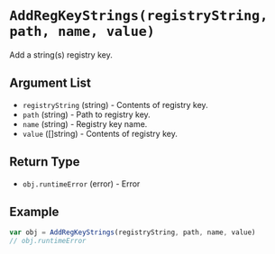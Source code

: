 # `AddRegKeyStrings(registryString, path, name, value)`

Add a string(s) registry key.

## Argument List

 * `registryString` (string) - Contents of registry key.
 * `path` (string) - Path to registry key.
 * `name` (string) - Registry key name.
 * `value` ([]string) - Contents of registry key.

## Return Type

 * `obj.runtimeError` (error) - Error

## Example

```js
var obj = AddRegKeyStrings(registryString, path, name, value)
// obj.runtimeError
```

